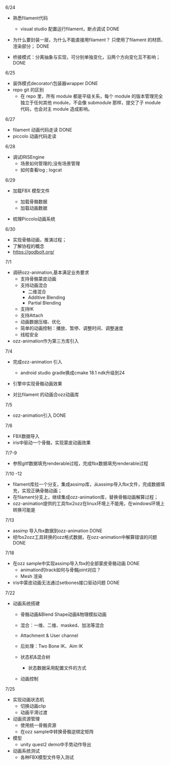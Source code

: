 6/24

- 熟悉filament代码  
  - visual studio 配置运行filament，断点调试  DONE

- 为什么要封装一层，为什么不能直接用filament？  只使用了filament 的材质、渲染部分； DONE
- 桥接模式：分离抽象与实现，可分别单独变化，沿两个方向变化互不影响； DONE

6/25

- 装饰模式decorator\包装器wrapper DONE
- repo git 的区别
  - 在 repo 里，所有 module 都是平级关系，每个 module 的版本管理完全独立于任何其他 module，不会像 submodule 那样，提交了子 module 代码，也会对主 module 造成影响。

6/27

- filament 动画代码走读  DONE
- piccolo 动画代码走读  

6/28

- 调试IRISEngine
  - 场景如何管理的;没有场景管理
  - 如何查看log ; logcat

6/29

- 加载FBX 模型文件
  - 加载骨骼数据
  - 加载动画数据

- 梳理Piccolo动画系统

6/30

- 实现骨骼动画，推演过程；   
- 了解协程的概念  
- https://godbolt.org/



7/1

- 调研ozz-animation,基本满足业务要求
  - 支持骨骼蒙皮动画
  - 支持动画混合
    - 二维混合
    - Additive Blending
    - Partial Blending
  - 支持IK 
  - 支持Attach
  - 动画数据压缩、优化
  - 简单的动画控制：播放、暂停、调整时间、调整速度
  - 线程安全
- ozz-animation作为第三方库引入

7/4

- 完成ozz-animation 引入
  - android studio gradle换成cmake 18.1 ndk升级到24

- 引擎中实现骨骼动画效果

- 对比filament 的动画合ozz动画库

7/5

- ozz-animation引入  DONE

7/6

- FBX数据导入
- iris中驱动一个骨骼，实现蒙皮动画效果

7/7-9

- 参照gltf数据填充renderable过程，完成fbx数据填充renderable过程

7/10 -12

- filament库拉一个分支，集成assimp库，从assimp导入fbx文件，完成数据填充，实现正确骨骼动画；
- 在filament分支上，继续集成ozz-animation库，替换骨骼动画解算过程；
- ozz-animation提供的工具fbx2ozz在linux环境上不能用，在windows环境上转换可能是

7/13

- assimp 导入fbx数据到ozz-animation DONE
- 经fbs2ozz工具转换的ozz格式数据，在ozz-animation中解算错误的问题  DONE

7/18

- 在ozz sample中实现assimp导入fbx的全部蒙皮骨骼动画 DONE
  - animation的track如何与骨骼joint对应？  
  - Mesh 渲染 
- iris中蒙皮动画无法通过setbones接口驱动问题 DONE

7/22

- 动画系统搭建
  - 骨骼动画&Blend Shape动画&物理模拟动画
  - 混合：一维、二维、masked、加法等混合
  - Attachment & User channel
  - 后处理：Two Bone IK、Aim IK
  - 状态机&混合树
    - 状态数据采用配置文件的方式

  - 动画控制

7/25

- 实现动画状态机
  - 切换动画clip
  - 动画平滑过渡
- 动画资源管理
  - 使用统一骨骼资源  
  - 在ozz sample中转换骨骼逆绑定矩阵
- 模型
  - unity quest2 demo中手势动作导出
- 动画系统测试
  - 各种FBX模型文件导入测试












